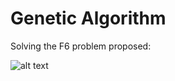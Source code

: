 # Genetic Algorithm

Solving the F6 problem proposed:

![alt text](https://github.com/gmfaria6/TSIA_GA/blob/main/F6_plot.png)
